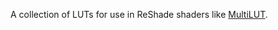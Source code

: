A collection of LUTs for use in ReShade shaders like [MultiLUT](https://github.com/FransBouma/OtisFX/blob/master/src/Shaders/MultiLUT.fx).
